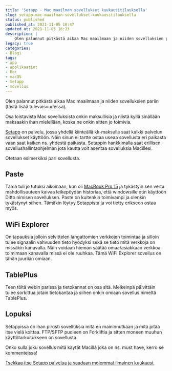 ```yaml
---
title: 'Setapp - Mac maailman sovellukset kuukausitilauksella'
slug: setapp-mac-maailman-sovellukset-kuukausitilauksella
status: published
published_at: 2021-11-05 10:47
updated_at: 2021-11-05 16:23
description: |
    Olen palannut pitkästä aikaa Mac maailmaan ja niiden sovelluksien pariin (tästä lisää tulevaisuudessa). Osa loistavista Mac sovelluksista onkin maksullisia ja niistä kyllä sinällään maksaakin ihan mielellään, koska ne onkin sitten jo toimivia. Setapp on palvelu, jossa yhdellä kiinteällä kk-maksulla saat kaikki palvelun sovellukset käyttöön. Näin sinun ei tartte ostaa useaa sovellusta eri paikasta vaan saat… Jatka lukemista Setapp – Mac maailman sovellukset kuukausitilauksella
legacy: true
categories:
- Blogi
tags:
- app
- applikaatiot
- Mac
- macOS
- Setapp
- sovellus
---
```


<p>Olen palannut pitkästä aikaa Mac maailmaan ja niiden sovelluksien pariin (tästä lisää tulevaisuudessa).</p>



<p>Osa loistavista Mac sovelluksista onkin maksullisia ja niistä kyllä sinällään maksaakin ihan mielellään, koska ne onkin sitten jo toimivia.</p>



<p><a href="https://go.setapp.com/invite/kaquyf3c" target="_blank" rel="noreferrer noopener">Setapp</a> on palvelu, jossa yhdellä kiinteällä kk-maksulla saat kaikki palvelun sovellukset käyttöön. Näin sinun ei tartte ostaa useaa sovellusta eri paikasta vaan saat kaiken ns. yhdestä paikasta. Setappin hankkimalla saat erillisen sovellushallintaohjelman jota kautta voit asentaa sovelluksia Macillesi.</p>



<p>Otetaan esimerkiksi pari sovellusta.</p>



<h2 class="wp-block-heading">Paste</h2>



<p>Tämä tuli jo tutuksi aikoinaan, kun oli <a href="https://markokaartinen.net/macbook-pro-15-retina/">MacBook Pro 15</a> ja tykästyin sen verta mahdollisuuteen kaivaa leikepöydän historiaa, että windowsille otin käyttöön Ditto nimisen sovelluksen. Paste on kuitenkin toimivampi ja olenkin tykästynyt siihen. Tämäkin löytyy Setappista ja voi tietty erikseen ostaa myös.</p>



<h2 class="wp-block-heading">WiFi Explorer</h2>



<p>On tapauksia jolloin selvittelen langattomien verkkojen toimintaa ja silloin tulee signaalin vahvuuden tieto hyödyksi sekä se tieto mitä verkkoja on missäkin kanavalla. Näin voidaan hieman säätää omaa/asiakkaan verkkoa toimimaan kanavalla missä ei ole ruuhkaa. Tämä WiFi Explorer sovellus on tähän juurikin omiaan.</p>



<h2 class="wp-block-heading">TablePlus</h2>



<p>Teen töitä webin parissa ja tietokannat on osa sitä. Melkeinpä päivittäin tulee sorkittua jotain tietokantaa ja siihen onkin omiaan sovellus nimeltä TablePlus. </p>



<h2 class="wp-block-heading">Lopuksi</h2>



<p>Setappissa on ihan pirusti sovelluksia mitä en maininnutkaan ja mitä pitää itse vielä koittaa. FTP/SFTP puoleen on Forkliftia ja sitten moneen muuhun käyttötarkoitukseen on sovellusta. </p>



<p>Onko sulla joku sovellus mitä käytät Macillä joka on ns. must have, kerro se kommenteissa!</p>



<p><a href="https://go.setapp.com/invite/kaquyf3c" target="_blank" rel="noreferrer noopener">Tsekkaa itse Setapp palvelua ja saadaan molemmat ilmainen kuukausi.</a></p>